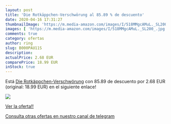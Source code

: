 ```yaml
---
layout: post
title: 'Die Rotkäppchen-Verschwörung al 85.89 % de descuento'
date: 2020-04-16 17:31:27
thumbnailImage: 'https://m.media-amazon.com/images/I/518MMgcAMuL._SL200_.jpg'
images: [ 'https://m.media-amazon.com/images/I/518MMgcAMuL._SL200_.jpg' ]
comments: true
category: ofertas
author: ring
slug: B000PAU11S
description:
actualPrice: 2.68 EUR
comparePrice: 18.99 EUR
inStock: true
---
```


Está [Die Rotkäppchen-Verschwörung](https://www.amazon.com/dp/B000PAU11S/?tag=redken08-20) con 85.89 de descuento por 2.68 EUR (original: 18.99 EUR) en el siguiente enlace!

[![](https://m.media-amazon.com/images/I/518MMgcAMuL._SL200_.jpg)](https://www.amazon.com/dp/B000PAU11S/?tag=redken08-20)

[Ver la oferta!!](https://www.amazon.com/dp/B000PAU11S/?tag=redken08-20)

[Consulta otras ofertas en nuestro canal de telegram](https://t.me/s/ofertas25)
